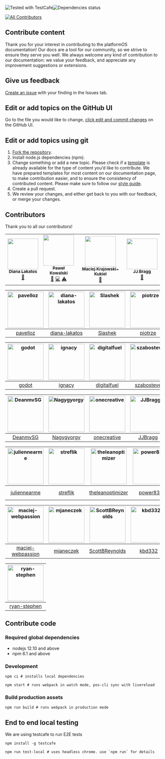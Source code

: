 <img alt="Tested with TestCafe" src="https://img.shields.io/badge/tested%20with-TestCafe-2fa4cf.svg"><img alt="Dependencies status" src="https://img.shields.io/david/mdyd-dev/nearme-documentation.svg">
<!-- ALL-CONTRIBUTORS-BADGE:START - Do not remove or modify this section -->
[![All Contributors](https://img.shields.io/badge/all_contributors-4-orange.svg?style=flat-square)](#contributors-)
<!-- ALL-CONTRIBUTORS-BADGE:END -->

## Contribute content

Thank you for your interest in contributing to the platformOS documentation! Our docs are a tool for our community, so we strive to ensure they serve you well. We always welcome any kind of contribution to our documentation: we value your feedback, and appreciate any improvement suggestions or extensions.

## Give us feedback

[Create an issue](https://guides.github.com/features/issues/) with your finding in the Issues tab.

## Edit or add topics on the GitHub UI

Go to the file you would like to change, [click edit and commit changes](https://help.github.com/articles/editing-files-in-your-repository/) on the GitHub UI.

## Edit or add topics using git

1. [Fork the repository](https://guides.github.com/activities/forking/).
2. Install node.js dependencies (npm).
3. Change something or add a new topic. Please check if a [template](/tree/master/app/views/pages/doc-templates) is already available for the type of content you’d like to contribute. We have prepared templates for most content on our documentation page, to make contribution easier, and to ensure the consistency of contributed content. Please make sure to follow our [style guide](https://documentation.platformos.com/community/documentation-style-guide).
4. Create a pull request.
5. We review your changes, and either get back to you with our feedback, or merge your changes.

## Contributors

Thank you to all our contributors!
<!-- ALL-CONTRIBUTORS-LIST:START - Do not remove or modify this section -->
<!-- prettier-ignore-start -->
<!-- markdownlint-disable -->
<table>
  <tr>
    <td align="center"><a href="https://github.com/diana-lakatos"><img src="https://avatars0.githubusercontent.com/u/4191691?v=4" width="100px;" alt=""/><br /><sub><b>Diana Lakatos</b></sub></a><br /><a href="https://github.com/mdyd-dev/nearme-documentation/commits?author=diana-lakatos" title="Documentation">📖</a></td>
    <td align="center"><a href="https://github.com/pavelloz"><img src="https://avatars1.githubusercontent.com/u/546845?v=4" width="100px;" alt=""/><br /><sub><b>Paweł Kowalski</b></sub></a><br /><a href="https://github.com/mdyd-dev/nearme-documentation/commits?author=pavelloz" title="Documentation">📖</a> <a href="https://github.com/mdyd-dev/nearme-documentation/commits?author=pavelloz" title="Code">💻</a> <a href="https://github.com/mdyd-dev/nearme-documentation/commits?author=pavelloz" title="Tests">⚠️</a></td>
    <td align="center"><a href="https://github.com/Slashek"><img src="https://avatars3.githubusercontent.com/u/30107?v=4" width="100px;" alt=""/><br /><sub><b>Maciej Krajowski-Kukiel</b></sub></a><br /><a href="https://github.com/mdyd-dev/nearme-documentation/commits?author=Slashek" title="Documentation">📖</a></td>
    <td align="center"><a href="https://github.com/JJBragg"><img src="https://avatars1.githubusercontent.com/u/31246057?v=4" width="100px;" alt=""/><br /><sub><b>JJ Bragg</b></sub></a><br /><a href="https://github.com/mdyd-dev/nearme-documentation/commits?author=JJBragg" title="Documentation">📖</a></td>
  </tr>
</table>

<!-- markdownlint-enable -->
<!-- prettier-ignore-end -->
<!-- ALL-CONTRIBUTORS-LIST:END -->

[<img alt="pavelloz" src="https://avatars1.githubusercontent.com/u/546845?v=4&s=117" width="117">](https://github.com/pavelloz) |[<img alt="diana-lakatos" src="https://avatars0.githubusercontent.com/u/4191691?v=4&s=117" width="117">](https://github.com/diana-lakatos) |[<img alt="Slashek" src="https://avatars3.githubusercontent.com/u/30107?v=4&s=117" width="117">](https://github.com/Slashek) |[<img alt="piotrze" src="https://avatars0.githubusercontent.com/u/96238?v=4&s=117" width="117">](https://github.com/piotrze) |[<img alt="lemingos" src="https://avatars0.githubusercontent.com/u/95296?v=4&s=117" width="117">](https://github.com/lemingos) |[<img alt="chrisdanek" src="https://avatars1.githubusercontent.com/u/1758834?v=4&s=117" width="117">](https://github.com/chrisdanek) |
:---: |:---: |:---: |:---: |:---: |:---: |
[pavelloz](https://github.com/pavelloz) |[diana-lakatos](https://github.com/diana-lakatos) |[Slashek](https://github.com/Slashek) |[piotrze](https://github.com/piotrze) |[lemingos](https://github.com/lemingos) |[chrisdanek](https://github.com/chrisdanek) |

[<img alt="godot" src="https://avatars0.githubusercontent.com/u/150861?v=4&s=117" width="117">](https://github.com/godot) |[<img alt="ignacy" src="https://avatars2.githubusercontent.com/u/25693?v=4&s=117" width="117">](https://github.com/ignacy) |[<img alt="digitalfuel" src="https://avatars3.githubusercontent.com/u/10215670?v=4&s=117" width="117">](https://github.com/digitalfuel) |[<img alt="szabosteve" src="https://avatars3.githubusercontent.com/u/22324794?v=4&s=117" width="117">](https://github.com/szabosteve) |[<img alt="kv109" src="https://avatars3.githubusercontent.com/u/399968?v=4&s=117" width="117">](https://github.com/kv109) |[<img alt="Coornail" src="https://avatars0.githubusercontent.com/u/195481?v=4&s=117" width="117">](https://github.com/Coornail) |
:---: |:---: |:---: |:---: |:---: |:---: |
[godot](https://github.com/godot) |[ignacy](https://github.com/ignacy) |[digitalfuel](https://github.com/digitalfuel) |[szabosteve](https://github.com/szabosteve) |[kv109](https://github.com/kv109) |[Coornail](https://github.com/Coornail) |

[<img alt="DeanmvSG" src="https://avatars1.githubusercontent.com/u/15265711?v=4&s=117" width="117">](https://github.com/DeanmvSG) |[<img alt="Nagygyorgy" src="https://avatars0.githubusercontent.com/u/3997812?v=4&s=117" width="117">](https://github.com/Nagygyorgy) |[<img alt="onecreative" src="https://avatars0.githubusercontent.com/u/3567277?v=4&s=117" width="117">](https://github.com/onecreative) |[<img alt="JJBragg" src="https://avatars1.githubusercontent.com/u/31246057?v=4&s=117" width="117">](https://github.com/JJBragg) |[<img alt="kubaugustyn" src="https://avatars1.githubusercontent.com/u/1313115?v=4&s=117" width="117">](https://github.com/kubaugustyn) |[<img alt="turing9783" src="https://avatars0.githubusercontent.com/u/52897401?v=4&s=117" width="117">](https://github.com/turing9783) |
:---: |:---: |:---: |:---: |:---: |:---: |
[DeanmvSG](https://github.com/DeanmvSG) |[Nagygyorgy](https://github.com/Nagygyorgy) |[onecreative](https://github.com/onecreative) |[JJBragg](https://github.com/JJBragg) |[kubaugustyn](https://github.com/kubaugustyn) |[turing9783](https://github.com/turing9783) |

[<img alt="juliennearme" src="https://avatars1.githubusercontent.com/u/12803644?v=4&s=117" width="117">](https://github.com/juliennearme) |[<img alt="streflik" src="https://avatars2.githubusercontent.com/u/87532?v=4&s=117" width="117">](https://github.com/streflik) |[<img alt="theleanoptimizer" src="https://avatars2.githubusercontent.com/u/505204?v=4&s=117" width="117">](https://github.com/theleanoptimizer) |[<img alt="power833" src="https://avatars1.githubusercontent.com/u/53452538?v=4&s=117" width="117">](https://github.com/power833) |[<img alt="darylbarnes" src="https://avatars2.githubusercontent.com/u/3056383?v=4&s=117" width="117">](https://github.com/darylbarnes) |[<img alt="Developer-DNM" src="https://avatars1.githubusercontent.com/u/1714812?v=4&s=117" width="117">](https://github.com/Developer-DNM) |
:---: |:---: |:---: |:---: |:---: |:---: |
[juliennearme](https://github.com/juliennearme) |[streflik](https://github.com/streflik) |[theleanoptimizer](https://github.com/theleanoptimizer) |[power833](https://github.com/power833) |[darylbarnes](https://github.com/darylbarnes) |[Developer-DNM](https://github.com/Developer-DNM) |

[<img alt="maciej-webpassion" src="https://avatars3.githubusercontent.com/u/1659907?v=4&s=117" width="117">](https://github.com/maciej-webpassion) |[<img alt="mjaneczek" src="https://avatars3.githubusercontent.com/u/3797771?v=4&s=117" width="117">](https://github.com/mjaneczek) |[<img alt="ScottBReynolds" src="https://avatars3.githubusercontent.com/u/5578256?v=4&s=117" width="117">](https://github.com/ScottBReynolds) |[<img alt="kbd332" src="https://avatars0.githubusercontent.com/u/52897345?v=4&s=117" width="117">](https://github.com/kbd332) |[<img alt="Agsiegert" src="https://avatars1.githubusercontent.com/u/4143205?v=4&s=117" width="117">](https://github.com/Agsiegert) |[<img alt="jnorbert" src="https://avatars0.githubusercontent.com/u/13810654?v=4&s=117" width="117">](https://github.com/jnorbert) |
:---: |:---: |:---: |:---: |:---: |:---: |
[maciej-webpassion](https://github.com/maciej-webpassion) |[mjaneczek](https://github.com/mjaneczek) |[ScottBReynolds](https://github.com/ScottBReynolds) |[kbd332](https://github.com/kbd332) |[Agsiegert](https://github.com/Agsiegert) |[jnorbert](https://github.com/jnorbert) |

[<img alt="ryan-stephen" src="https://avatars3.githubusercontent.com/u/51050549?v=4&s=117" width="117">](https://github.com/ryan-stephen) |
:---: |
[ryan-stephen](https://github.com/ryan-stephen) |

<!--
  How to update this list?

  npm i -g github-contributors-list

  githubcontrib --owner mdyd-dev --repo nearme-documentation --cols 6 --showlogin --sortOrder desc
-->

## Contribute code

### Required global dependencies

- nodejs 12.10 and above
- npm 6.1 and above

### Development

    npm ci # installs local dependencies

    npm start # runs webpack in watch mode, pos-cli sync with livereload 

### Build production assets

    npm run build # runs webpack in production mode

## End to end local testing

We are using testcafe to run E2E tests

    npm install -g testcafe

    npm run test-local # uses headless chrome. use `npm run` for details
